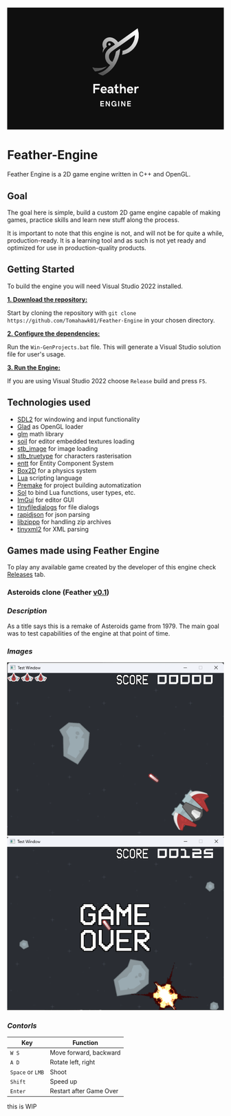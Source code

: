 ![feather_logo](images/Feather_logo.png)

# Feather-Engine
Feather Engine is a 2D game engine written in C++ and OpenGL.

## Goal
The goal here is simple, build a custom 2D game engine capable of making games, practice skills and learn new stuff along the process.

It is important to note that this engine is not, and will not be for quite a while, production-ready. It is a learning tool and as such is not yet ready and optimized for use in production-quality products.

## Getting Started
To build the engine you will need Visual Studio 2022 installed.

<ins>**1. Download the repository:**</ins>

Start by cloning the repository with `git clone https://github.com/Tomahawk01/Feather-Engine` in your chosen directory.

<ins>**2. Configure the dependencies:**</ins>

Run the `Win-GenProjects.bat` file. This will generate a Visual Studio solution file for user's usage.

<ins>**3. Run the Engine:**</ins>

If you are using Visual Studio 2022 choose `Release` build and press `F5`.

## Technologies used
* [SDL2](https://github.com/libsdl-org/SDL) for windowing and input functionality
* [Glad](https://glad.dav1d.de/) as OpenGL loader
* [glm](https://github.com/g-truc/glm) math library
* [soil](https://github.com/littlstar/soil) for editor embedded textures loading
* [stb_image](https://github.com/nothings/stb/blob/master/stb_image.h) for image loading
* [stb_truetype](https://github.com/nothings/stb/blob/master/stb_truetype.h) for characters rasterisation
* [entt](https://github.com/skypjack/entt) for Entity Component System
* [Box2D](https://github.com/erincatto/box2d) for a physics system
* [Lua](https://www.lua.org/download.html) scripting language
* [Premake](https://premake.github.io/) for project building automatization
* [Sol](https://github.com/ThePhD/sol2) to bind Lua functions, user types, etc. 
* [ImGui](https://github.com/ocornut/imgui) for editor GUI
* [tinyfiledialogs](https://sourceforge.net/projects/tinyfiledialogs) for file dialogs
* [rapidjson](https://github.com/Tencent/rapidjson) for json parsing
* [libzippp](https://github.com/ctabin/libzippp) for handling zip archives
* [tinyxml2](https://github.com/leethomason/tinyxml2) for XML parsing

## Games made using Feather Engine
To play any available game created by the developer of this engine check [Releases](https://github.com/Tomahawk01/Feather-Engine/releases) tab.

### Asteroids clone (Feather [v0.1](https://github.com/Tomahawk01/Feather-Engine/releases/tag/v0.1))

### *Description*
As a title says this is a remake of Asteroids game from 1979.
The main goal was to test capabilities of the engine at that point of time.

### *Images*
![Asteroids gameplay](images/asteroids_game/gameplay.png)
![Asteroids gameover](images/asteroids_game/game-over.png)

### *Contorls*
| **Key** | **Function** |
| ------- | ------------ |
| `W S`   | Move forward, backward |
| `A D`   | Rotate left, right |
| `Space` or `LMB` | Shoot |
| `Shift` | Speed up |
| `Enter` | Restart after Game Over |

this is WIP
